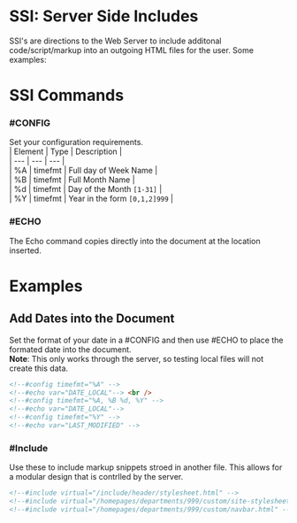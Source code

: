 # SSI: Server Side Includes

SSI's are directions to the Web Server to include additonal code/script/markup into an outgoing HTML files for the user. Some examples:  

# SSI Commands  

### #CONFIG  
Set your configuration requirements.  
| Element | Type | Description |  
| --- | --- | --- |   
| \%A | timefmt | Full day of Week Name |  
| \%B | timefmt | Full Month Name |  
| \%d | timefmt | Day of the Month `[1-31]` |  
| \%Y | timefmt | Year in the form `[0,1,2]999` |  

### #ECHO  
The Echo command copies directly into the document at the location inserted.  

# Examples

## Add Dates into the Document
Set the format of your date in a #CONFIG and then use #ECHO to place the formated date into the document.  
**Note**: This only works through the server, so testing local files will not create this data.  
```html
<!--#config timefmt="%A" -->
<!--#echo var="DATE_LOCAL"--> <br />
<!--#config timefmt="%A, %B %d, %Y" -->
<!--#echo var="DATE_LOCAL"-->
<!--#config timefmt="%Y" -->
<!--#echo var="LAST_MODIFIED" -->
```

### #Include
Use these to include markup snippets stroed in another file. This allows for a modular design that is contrlled by the server. 
```html
<!--#include virtual="/include/header/stylesheet.html" -->
<!--#include virtual="/homepages/departments/999/custom/site-stylesheet.html" -->
<!--#include virtual="/homepages/departments/999/custom/navbar.html" -->
```

